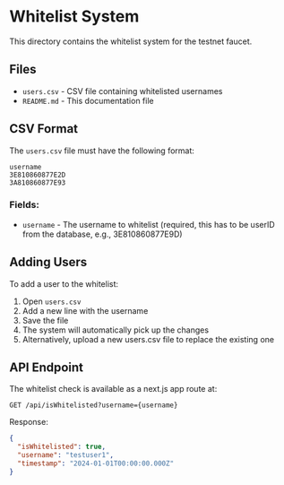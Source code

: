 # Whitelist System

This directory contains the whitelist system for the testnet faucet.

## Files

- `users.csv` - CSV file containing whitelisted usernames
- `README.md` - This documentation file

## CSV Format

The `users.csv` file must have the following format:

```csv
username
3E810860877E2D
3A810860877E93
```

### Fields:
- `username` - The username to whitelist (required, this has to be userID from the database, e.g., 3E810860877E9D)

## Adding Users

To add a user to the whitelist:

1. Open `users.csv`
2. Add a new line with the username
3. Save the file
4. The system will automatically pick up the changes
5. Alternatively, upload a new users.csv file to replace the existing one

## API Endpoint

The whitelist check is available as a next.js app route at:
```
GET /api/isWhitelisted?username={username}
```

Response:
```json
{
  "isWhitelisted": true,
  "username": "testuser1",
  "timestamp": "2024-01-01T00:00:00.000Z"
}
```
